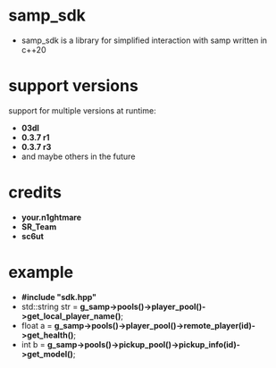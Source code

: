 # samp_sdk

- samp_sdk is a library for simplified interaction with samp written in c++20

# support versions

support for multiple versions at runtime:  
- **03dl**    
- **0.3.7 r1**    
- **0.3.7 r3**    
- and maybe others in the future    

# credits

- **your.n1ghtmare**    
- **SR_Team**    
- **sc6ut**    

# example

- **#include "sdk.hpp"**
- std::string str = **g_samp->pools()->player_pool()->get_local_player_name()**;    
- float a = **g_samp->pools()->player_pool()->remote_player(id)->get_health()**;    
- int b = **g_samp->pools()->pickup_pool()->pickup_info(id)->get_model()**;    
